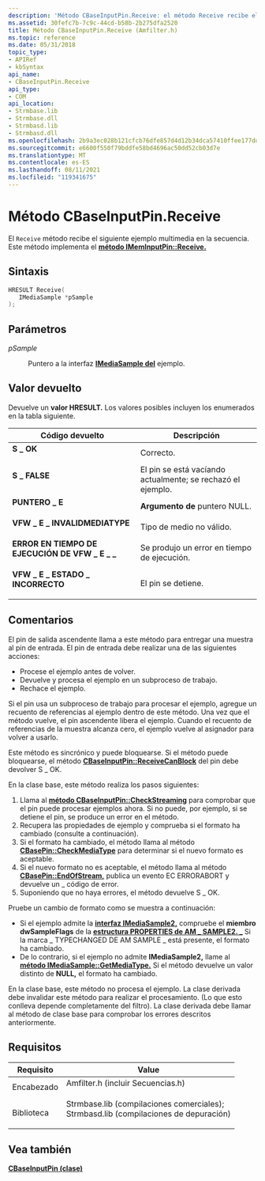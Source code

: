 ```yaml
---
description: 'Método CBaseInputPin.Receive: el método Receive recibe el siguiente ejemplo multimedia en la secuencia. Este método implementa el método IMemInputPin::Receive.'
ms.assetid: 30fefc7b-7c9c-44cd-b58b-2b275dfa2520
title: Método CBaseInputPin.Receive (Amfilter.h)
ms.topic: reference
ms.date: 05/31/2018
topic_type:
- APIRef
- kbSyntax
api_name:
- CBaseInputPin.Receive
api_type:
- COM
api_location:
- Strmbase.lib
- Strmbase.dll
- Strmbasd.lib
- Strmbasd.dll
ms.openlocfilehash: 2b9a3ec028b121cfcb76dfe857d4d12b34dca57410ffee177dd45a19e358e29a
ms.sourcegitcommit: e6600f550f79bddfe58bd4696ac50dd52cb03d7e
ms.translationtype: MT
ms.contentlocale: es-ES
ms.lasthandoff: 08/11/2021
ms.locfileid: "119341675"
---
```

# <a name="cbaseinputpinreceive-method"></a>Método CBaseInputPin.Receive

El `Receive` método recibe el siguiente ejemplo multimedia en la secuencia. Este método implementa el [**método IMemInputPin::Receive.**](/windows/desktop/api/Strmif/nf-strmif-imeminputpin-receive)

## <a name="syntax"></a>Sintaxis


```C++
HRESULT Receive(
   IMediaSample *pSample
);
```



## <a name="parameters"></a>Parámetros

<dl> <dt>

*pSample* 
</dt> <dd>

Puntero a la interfaz [**IMediaSample del**](/windows/desktop/api/Strmif/nn-strmif-imediasample) ejemplo.

</dd> </dl>

## <a name="return-value"></a>Valor devuelto

Devuelve un **valor HRESULT.** Los valores posibles incluyen los enumerados en la tabla siguiente.



| Código devuelto                                                                                             | Descripción                                                |
|---------------------------------------------------------------------------------------------------------|------------------------------------------------------------|
| <dl> <dt>**S \_ OK**</dt> </dl>                    | Correcto.<br/>                                        |
| <dl> <dt>**S \_ FALSE**</dt> </dl>                 | El pin se está vacíando actualmente; se rechazó el ejemplo.<br/> |
| <dl> <dt>**PUNTERO \_ E**</dt> </dl>               | **Argumento de** puntero NULL.<br/>                      |
| <dl> <dt>**VFW \_ E \_ INVALIDMEDIATYPE**</dt> </dl> | Tipo de medio no válido.<br/>                             |
| <dl> <dt>**ERROR EN TIEMPO DE EJECUCIÓN DE VFW \_ E \_ \_**</dt> </dl>   | Se produjo un error en tiempo de ejecución.<br/>                      |
| <dl> <dt>**VFW \_ E \_ ESTADO \_ INCORRECTO**</dt> </dl>     | El pin se detiene.<br/>                             |



 

## <a name="remarks"></a>Comentarios

El pin de salida ascendente llama a este método para entregar una muestra al pin de entrada. El pin de entrada debe realizar una de las siguientes acciones:

-   Procese el ejemplo antes de volver.
-   Devuelve y procesa el ejemplo en un subproceso de trabajo.
-   Rechace el ejemplo.

Si el pin usa un subproceso de trabajo para procesar el ejemplo, agregue un recuento de referencias al ejemplo dentro de este método. Una vez que el método vuelve, el pin ascendente libera el ejemplo. Cuando el recuento de referencias de la muestra alcanza cero, el ejemplo vuelve al asignador para volver a usarlo.

Este método es sincrónico y puede bloquearse. Si el método puede bloquearse, el método [**CBaseInputPin::ReceiveCanBlock**](cbaseinputpin-receivecanblock.md) del pin debe devolver S \_ OK.

En la clase base, este método realiza los pasos siguientes:

1.  Llama al [**método CBaseInputPin::CheckStreaming**](cbaseinputpin-checkstreaming.md) para comprobar que el pin puede procesar ejemplos ahora. Si no puede, por ejemplo, si se detiene el pin, se produce un error en el método.
2.  Recupera las propiedades de ejemplo y comprueba si el formato ha cambiado (consulte a continuación).
3.  Si el formato ha cambiado, el método llama al método [**CBasePin::CheckMediaType**](cbasepin-checkmediatype.md) para determinar si el nuevo formato es aceptable.
4.  Si el nuevo formato no es aceptable, el método llama al método [**CBasePin::EndOfStream,**](cbasepin-endofstream.md) publica un evento EC ERRORABORT y devuelve un \_ código de error.
5.  Suponiendo que no haya errores, el método devuelve S \_ OK.

Pruebe un cambio de formato como se muestra a continuación:

-   Si el ejemplo admite la [**interfaz IMediaSample2,**](/windows/desktop/api/Strmif/nn-strmif-imediasample2) compruebe el **miembro dwSampleFlags** de la [**estructura PROPERTIES de AM \_ SAMPLE2. \_**](/windows/win32/api/strmif/ns-strmif-am_sample2_properties) Si la marca \_ TYPECHANGED DE AM SAMPLE \_ está presente, el formato ha cambiado.
-   De lo contrario, si el ejemplo no admite **IMediaSample2,** llame al [**método IMediaSample::GetMediaType.**](/windows/desktop/api/Strmif/nf-strmif-imediasample-getmediatype) Si el método devuelve un valor distinto de **NULL,** el formato ha cambiado.

En la clase base, este método no procesa el ejemplo. La clase derivada debe invalidar este método para realizar el procesamiento. (Lo que esto conlleva depende completamente del filtro). La clase derivada debe llamar al método de clase base para comprobar los errores descritos anteriormente.

## <a name="requirements"></a>Requisitos



| Requisito | Value |
|--------------------|--------------------------------------------------------------------------------------------------------------------------------------------------------------------------------------------|
| Encabezado<br/>  | <dl> <dt>Amfilter.h (incluir Secuencias.h)</dt> </dl>                                                                                  |
| Biblioteca<br/> | <dl> <dt>Strmbase.lib (compilaciones comerciales); </dt> <dt>Strmbasd.lib (compilaciones de depuración)</dt> </dl> |



## <a name="see-also"></a>Vea también

<dl> <dt>

[**CBaseInputPin (clase)**](cbaseinputpin.md)
</dt> </dl>

 

 




